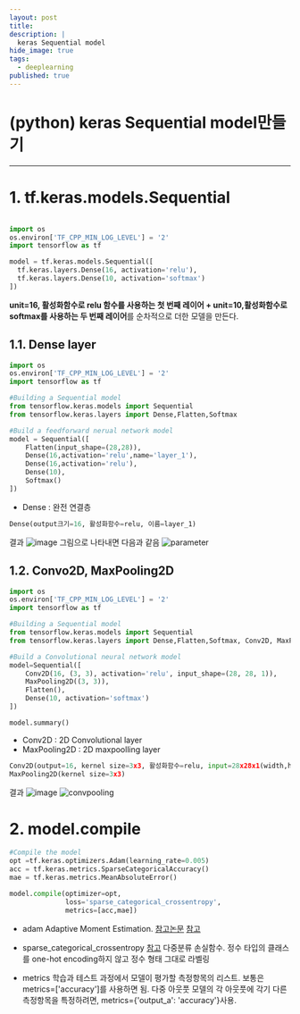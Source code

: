 ```yaml
---
layout: post
title: 
description: |
  keras Sequential model
hide_image: true
tags:
  - deeplearning
published: true
---
```



# (python) keras Sequential model만들기
* * * 

# 1. tf.keras.models.Sequential 
```py

import os
os.environ['TF_CPP_MIN_LOG_LEVEL'] = '2'
import tensorflow as tf

model = tf.keras.models.Sequential([
  tf.keras.layers.Dense(16, activation='relu'),
  tf.keras.layers.Dense(10, activation='softmax')
])
```
**unit=16, 활성화함수로 relu 함수를 사용하는 첫 번째 레이어 + unit=10,활성화함수로 softmax를 사용하는 두 번째 레이어**를 순차적으로
더한 모델을 만든다.

## 1.1. Dense layer
```py
import os
os.environ['TF_CPP_MIN_LOG_LEVEL'] = '2'
import tensorflow as tf

#Building a Sequential model
from tensorflow.keras.models import Sequential
from tensorflow.keras.layers import Dense,Flatten,Softmax

#Build a feedforward nerual network model
model = Sequential([
    Flatten(input_shape=(28,28)),
    Dense(16,activation='relu',name='layer_1'),
    Dense(16,activation='relu'),
    Dense(10),
    Softmax()
])
```
* Dense : 완전 연결층
```py
Dense(output크기=16, 활성화함수=relu, 이름=layer_1)
```
결과
![image](https://user-images.githubusercontent.com/69246778/142569222-502f3a1d-7891-4dac-9200-84f22d6b1071.png)
그림으로 나타내면 다음과 같음
![parameter](https://user-images.githubusercontent.com/69246778/142571355-e62457fe-1f2d-4f8b-8711-a4dcc14a84bb.jpg)

## 1.2. Convo2D, MaxPooling2D
```py
import os
os.environ['TF_CPP_MIN_LOG_LEVEL'] = '2'
import tensorflow as tf

#Building a Sequential model
from tensorflow.keras.models import Sequential
from tensorflow.keras.layers import Dense,Flatten,Softmax, Conv2D, MaxPooling2D

#Build a Convolutional neural network model
model=Sequential([
    Conv2D(16, (3, 3), activation='relu', input_shape=(28, 28, 1)),
    MaxPooling2D((3, 3)),
    Flatten(),
    Dense(10, activation='softmax')
])

model.summary()
```

* Conv2D : 2D Convolutional layer
* MaxPooling2D : 2D maxpoolling layer
```py
Conv2D(output=16, kernel size=3x3, 활성화함수=relu, input=28x28x1(width,height,depth))
MaxPooling2D(kernel size=3x3)
```
   
결과
![image](https://user-images.githubusercontent.com/69246778/142573000-3e2390cd-645f-438e-af79-00a89130018f.png)
![convpooling](https://user-images.githubusercontent.com/69246778/142574150-1799c52e-53e9-4050-bdc7-a6880cf813f0.jpg)

# 2. model.compile
```py
#Compile the model
opt =tf.keras.optimizers.Adam(learning_rate=0.005)
acc = tf.keras.metrics.SparseCategoricalAccuracy()
mae = tf.keras.metrics.MeanAbsoluteError()

model.compile(optimizer=opt,
              loss='sparse_categorical_crossentropy',
              metrics=[acc,mae])
```

* adam
Adaptive Moment Estimation.
[참고논문](https://arxiv.org/pdf/1609.04747.pdf)
[참고](https://hiddenbeginner.github.io/deeplearning/2019/09/22/optimization_algorithms_in_deep_learning.html)

* sparse_categorical_crossentropy
[참고](https://www.tensorflow.org/api_docs/python/tf/keras/metrics/sparse_categorical_crossentropy)
다중분류 손실함수. 정수 타입의 클래스를 one-hot encoding하지 않고 정수 형태 그대로 라벨링

* metrics
학습과 테스트 과정에서 모델이 평가할 측정항목의 리스트. 
보통은 metrics=['accuracy']를 사용하면 됨.
다중 아웃풋 모델의 각 아웃풋에 각기 다른 측정항목을 특정하려면, metrics={'output_a': 'accuracy'}사용.
